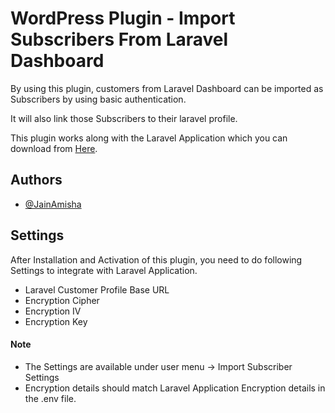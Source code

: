 
# WordPress Plugin - Import Subscribers From Laravel Dashboard
By using this plugin, customers from Laravel Dashboard can be imported as Subscribers by using basic authentication.

It will also link those Subscribers to their laravel profile.

This plugin works along with the Laravel Application which you can download from [Here](https://github.com/JainAmisha/laravel-crm-with-wordpress-integration).



## Authors

- [@JainAmisha](https://github.com/JainAmisha)
## Settings

After Installation and Activation of this plugin, you need to do following Settings to integrate with Laravel Application.

- Laravel Customer Profile Base URL
- Encryption Cipher
- Encryption IV
- Encryption Key

#### Note
- The Settings are available under user menu -> Import Subscriber Settings
- Encryption details should match Laravel Application Encryption details in the .env file.


    